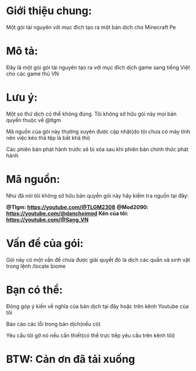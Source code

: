 # Giới thiệu chung:
Một gói tài nguyên với mục đích tạo ra một bản dịch cho Minecraft Pe
# Mô tả:
Đây là một gói gói tài nguyên tạo ra với mục đích dịch game sang tiếng Việt cho các game thủ VN
# Lưu ý:
Một só thứ dịch có thể không đúng.
Tôi không sở hữu gói này mọi bản quyền thuộc về @tlgm

Mã nguồn của gói này thường xuyên được cập nhật(do tôi chưa có máy tính nên việc kéo thả tệp là bất khả thi)

Các phiên bản phát hành trước sẽ bị xóa sau khi phiên bản chính thức phát hành
# Mã nguồn:
Như đã nói tôi không sở hữu bản quyền gói này hãy kiểm tra nguồn tại đây:

**@Tlgm: https://youtube.com/@TLGM2308**
**@Mod2090: https://youtube.com/@danchoimod**
**Kên của tôi: https://youtube.com/@Sang_VN**
# Vấn đề của gói:
Gói này có một vấn đề chưa được giải quyết đó là dịch các quần xã sinh vật trong lệnh /locate biome
# Bạn có thể:
Đóng góp ý kiến về nghĩa của bản dịch tại đây hoặc trên kênh Youtube của tôi

Báo cáo các lỗi trong bản dịch(nếu có)

Yêu cầu tôi gỡ nó nếu cần thiết(có thể trực tiếp yêu cầu trên kênh tôi)
# BTW: Cản ơn đã tải xuống
